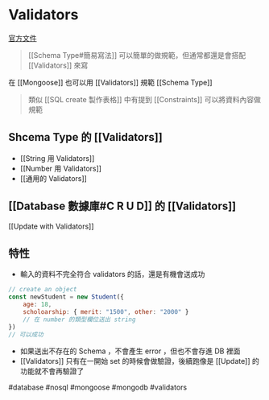 # Validators
[官方文件](https://mongoosejs.com/docs/schematypes.html#string-validators)

> [[Schema Type#簡易寫法]] 可以簡單的做規範，但通常都還是會搭配 [[Validators]] 來寫


在 [[Mongoose]] 也可以用 [[Validators]] 規範 [[Schema Type]] 

>類似 [[SQL create 製作表格]] 中有提到 [[Constraints]] 可以將資料內容做規範

## Shcema Type 的 [[Validators]]
- [[String 用 Validators]]
- [[Number 用 Validators]]
- [[通用的 Validators]]

## [[Database 數據庫#C R U D]] 的 [[Validators]]

[[Update with Validators]]


## 特性
- 輸入的資料不完全符合 validators 的話，還是有機會送成功
```js
// create an object
const newStudent = new Student({
	age: 18,
	scholoarship: { merit: "1500", other: "2000" }	
	// 在 number 的類型欄位送出 string
})
// 可以成功
```

- 如果送出不存在的 Schema ，不會產生 error ，但也不會存進 DB 裡面
- [[Validators]] 只有在一開始 set 的時候會做驗證，後續跑像是 [[Update]] 的功能就不會再驗證了


#database #nosql #mongoose #mongodb #validators